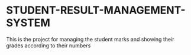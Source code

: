 # STUDENT-RESULT-MANAGEMENT-SYSTEM
This is the project for managing the student marks and showing their grades according to their numbers
